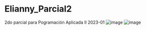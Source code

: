 # Elianny_Parcial2
2do parcial para Pogramación Aplicada II 2023-01
![image](https://user-images.githubusercontent.com/104779804/226084129-404d91f7-e33e-4af8-89be-672de9d00d54.png)
![image](https://user-images.githubusercontent.com/104779804/226135047-4a14af1f-21a4-4bbf-8690-65ae0a5ffe35.png)

